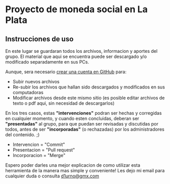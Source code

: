 
# Proyecto de moneda social en La Plata
## Instrucciones de uso
En este lugar se guardaran todos los archivos, informacion y aportes del grupo.
El material que aqui se encuentra puede ser descargado y/o modificado separadamente en sus PCs.

Aunque, sera necesario [crear una cuenta en GitHub](https://github.com/join) para:
- Subir nuevos archivos
- Re-subir los archivos que hallan sido descargados y modificados en sus computadoras
- Modificar archivos desde este mismo sitio (es posible editar archivos de texto o pdf aqui, sin necesidad de descargarlos)

En los tres casos, estas **"intervenciones"** podran ser hechas y corregidas en cualquier momento, y cuando esten concluidas, deberan ser **"presentadas"** al grupo, para que puedan ser revisadas y discutidas por todos, antes de ser **"incorporadas"** (o rechazadas) por los administradores del contenido. ;)

- Intervencion = "Commit"
- Presentacion = "Pull request"
- Incorporacion = "Merge"

Espero poder darles una mejor explicacion de como utilizar esta herramienta de la manera mas simple y conveniente! Les dejo mi email para cualquier duda o consulta d1urno@gmx.com

